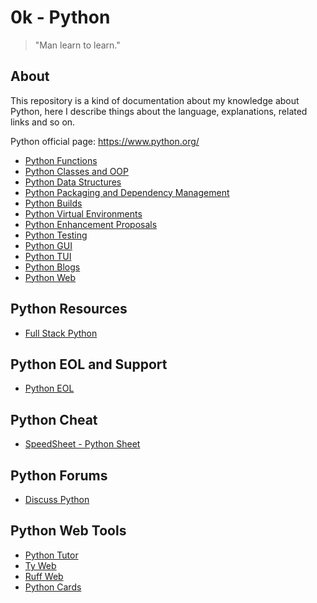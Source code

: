 # 0k - Python

>
> "Man learn to learn."
>

## About

This repository is a kind of documentation about my knowledge about Python, here I describe things about the language, explanations, related links and so on.

Python official page: https://www.python.org/

- [Python Functions](https://github.com/lbrealdev/0k-python/tree/main/python-functions)
- [Python Classes and OOP](https://github.com/lbrealdev/0k-python/tree/main/python-OOP)
- [Python Data Structures](https://github.com/lbrealdev/0k-python/tree/main/python-data-structure)
- [Python Packaging and Dependency Management](https://github.com/lbrealdev/0k-python/tree/main/python-packaging)
- [Python Builds](https://github.com/lbrealdev/0k-python/tree/main/python-builds)
- [Python Virtual Environments](https://github.com/lbrealdev/0k-python/tree/main/python-virtualenvs)
- [Python Enhancement Proposals](https://github.com/lbrealdev/0k-python/blob/main/python-peps)
- [Python Testing](https://github.com/lbrealdev/0k-python/blob/main/python-testing)
- [Python GUI](https://github.com/lbrealdev/0k-python/blob/main/python-gui)
- [Python TUI](https://github.com/lbrealdev/0k-python/blob/main/python-tui)
- [Python Blogs](https://github.com/lbrealdev/0k-python/blob/main/python-blogs)
- [Python Web](https://github.com/lbrealdev/0k-python/blob/main/python-web)

## Python Resources

- [Full Stack Python](https://www.fullstackpython.com/)

## Python EOL and Support

- [Python EOL](https://endoflife.date/python)

## Python Cheat

- [SpeedSheet - Python Sheet](https://speedsheet.io/s/python)

## Python Forums

- [Discuss Python](https://discuss.python.org/latest)

## Python Web Tools

- [Python Tutor](https://pythontutor.com/)
- [Ty Web](https://types.ruff.rs/)
- [Ruff Web](https://play.ruff.rs/)
- [Python Cards](https://python.cards/)

